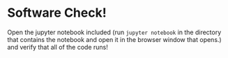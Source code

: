 # Software Check!

Open the jupyter notebook included (run `jupyter notebook` in the directory that contains the notebook and open it in the browser window that opens.) and verify that all of the code runs!

